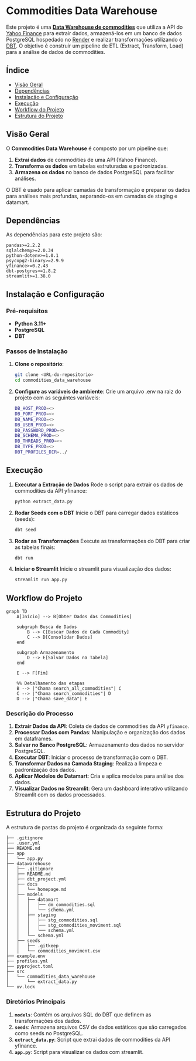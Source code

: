 # Commodities Data Warehouse

Este projeto é uma [**Data Warehouse de commodities**](https://www.youtube.com/watch?v=n3R0c2ZB6BQ) que utiliza a API do [Yahoo Finance](https://pypi.org/project/yfinance/) para extrair dados, armazená-los em um banco de dados PostgreSQL hospedado no [Render](https://render.com/) e realizar transformações utilizando o [DBT](https://docs.getdbt.com/). O objetivo é construir um pipeline de ETL (Extract, Transform, Load) para a análise de dados de commodities.

## Índice

- [Visão Geral](#visão-geral)
- [Dependências](#dependências)
- [Instalação e Configuração](#instalação-e-configuração)
- [Execução](#execução)
- [Workflow do Projeto](#workflow-do-projeto)
- [Estrutura do Projeto](#estrutura-do-projeto)

## Visão Geral

O **Commodities Data Warehouse** é composto por um pipeline que:

1. **Extrai dados** de commodities de uma API (Yahoo Finance).
2. **Transforma os dados** em tabelas estruturadas e padronizadas.
3. **Armazena os dados** no banco de dados PostgreSQL para facilitar análises.

O DBT é usado para aplicar camadas de transformação e preparar os dados para análises mais profundas, separando-os em camadas de staging e datamart.

## Dependências

As dependências para este projeto são:

```plaintext
pandas>=2.2.2
sqlalchemy>=2.0.34
python-dotenv>=1.0.1
psycopg2-binary>=2.9.9
yfinance>=0.2.43
dbt-postgres>=1.8.2
streamlit>=1.38.0
```

## Instalação e Configuração

### Pré-requisitos

- **Python 3.11+**
- **PostgreSQL**
- **DBT**

### Passos de Instalação

1. **Clone o repositório**:

   ```bash
   git clone <URL-do-repositorio>
   cd commodities_data_warehouse
   ```

2. **Configure as variáveis de ambiente**:
Crie um arquivo .env na raiz do projeto com as seguintes variáveis:

    ```bash
    DB_HOST_PROD=<>
    DB_PORT_PROD=<>
    DB_NAME_PROD=<>
    DB_USER_PROD=<>
    DB_PASSWORD_PROD=<>
    DB_SCHEMA_PROD=<>
    DB_THREADS_PROD=<>
    DB_TYPE_PROD=<>
    DBT_PROFILES_DIR=../
    ```

## Execução

1. **Executar a Extração de Dados**
Rode o script para extrair os dados de commodities da API yfinance:

    ```bash
    python extract_data.py
    ```

2. **Rodar Seeds com o DBT**
Inicie o DBT para carregar dados estáticos (seeds):

    ```bash
    dbt seed
    ```

3. **Rodar as Transformações**
Execute as transformações do DBT para criar as tabelas finais:

    ```bash
    dbt run
    ```

4. **Iniciar o Streamlit**
Inicie o streamlit para visualização dos dados:

    ```bash
    streamlit run app.py
    ```

## Workflow do Projeto

```mermaid
graph TD
    A[Início] --> B[Obter Dados das Commodities]

    subgraph Busca de Dados
        B --> C[Buscar Dados de Cada Commodity]
        C --> D[Consolidar Dados]
    end

    subgraph Armazenamento
        D --> E[Salvar Dados na Tabela]
    end

    E --> F[Fim]

    %% Detalhamento das etapas
    B --> |"Chama search_all_commodities"| C
    C --> |"Chama search_commodities"| D
    D --> |"Chama save_data"| E
```

### Descrição do Processo

1. **Extrair Dados da API**: Coleta de dados de commodities da API ``yfinance``.
2. **Processar Dados com Pandas**: Manipulação e organização dos dados em dataframes.
3. **Salvar no Banco PostgreSQL**: Armazenamento dos dados no servidor PostgreSQL.
4. **Executar DBT**: Iniciar o processo de transformação com o DBT.
5. **Transformar Dados na Camada Staging**: Realiza a limpeza e padronização dos dados.
6. **Aplicar Modelos de Datamart**: Cria e aplica modelos para análise dos dados.
7. **Visualizar Dados no Streamlit**: Gera um dashboard interativo utilizando Streamlit com os dados processados.

## Estrutura do Projeto

A estrutura de pastas do projeto é organizada da seguinte forma:

```plaintext
├── .gitignore
├── .user.yml
├── README.md
├── app
│   └── app.py
├── datawarehouse
│   ├── .gitignore
│   ├── README.md
│   ├── dbt_project.yml
│   ├── docs
│   │   └── homepage.md
│   ├── models
│   │   ├── datamart
│   │   │   ├── dm_commodities.sql
│   │   │   └── schema.yml
│   │   ├── staging
│   │   │   ├── stg_commodities.sql
│   │   │   ├── stg_commodities_moviment.sql
│   │   │   └── schema.yml
│   │   └── schema.yml
│   ├── seeds
│   │   ├── .gitkeep
│   │   └── commodities_moviment.csv
├── example.env
├── profiles.yml
├── pyproject.toml
├── src
│   └── commodities_data_warehouse
│       └── extract_data.py
└── uv.lock
```

### Diretórios Principais

1. **`models`**: Contém os arquivos SQL do DBT que definem as transformações dos dados.
2. **`seeds`**: Armazena arquivos CSV de dados estáticos que são carregados como seeds no PostgreSQL.
3. **`extract_data.py`**: Script que extrai dados de commodities da API yfinance.
4. **`app.py`**: Script para visualizar os dados com streamlit.

